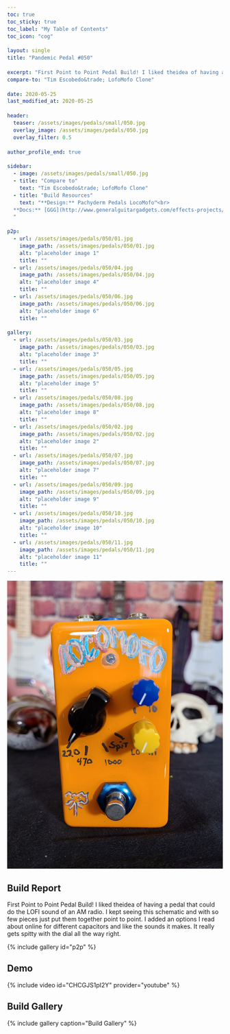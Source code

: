 ```yaml
---
toc: true
toc_sticky: true
toc_label: "My Table of Contents"
toc_icon: "cog"

layout: single
title: "Pandemic Pedal #050"

excerpt: "First Point to Point Pedal Build! I liked theidea of having a pedal that could do the LOFI sound of an AM radio. I kept seeing this schematic and with so few pieces just put them together point to point. I added an options I read about online for different capacitors and like the sounds it makes. It really gets spitty dial all the way right."
compare-to: "Tim Escobedo&trade; LofoMofo Clone"

date: 2020-05-25
last_modified_at: 2020-05-25

header:
  teaser: /assets/images/pedals/small/050.jpg
  overlay_image: /assets/images/pedals/050.jpg
  overlay_filter: 0.5

author_profile_end: true

sidebar:
  - image: /assets/images/pedals/small/050.jpg
  - title: "Compare to"
    text: "Tim Escobedo&trade; LofoMofo Clone"
  - title: "Build Resources"
    text: "**Design:** Pachyderm Pedals LocoMofo™<br>
  **Docs:** [GGG](http://www.generalguitargadgets.com/effects-projects/filters-other/lofo/)
  "

p2p:
  - url: /assets/images/pedals/050/01.jpg
    image_path: /assets/images/pedals/050/01.jpg
    alt: "placeholder image 1"
    title: ""
  - url: /assets/images/pedals/050/04.jpg
    image_path: /assets/images/pedals/050/04.jpg
    alt: "placeholder image 4"
    title: ""
  - url: /assets/images/pedals/050/06.jpg
    image_path: /assets/images/pedals/050/06.jpg
    alt: "placeholder image 6"
    title: ""

gallery:
  - url: /assets/images/pedals/050/03.jpg
    image_path: /assets/images/pedals/050/03.jpg
    alt: "placeholder image 3"
    title: ""
  - url: /assets/images/pedals/050/05.jpg
    image_path: /assets/images/pedals/050/05.jpg
    alt: "placeholder image 5"
    title: ""
  - url: /assets/images/pedals/050/08.jpg
    image_path: /assets/images/pedals/050/08.jpg
    alt: "placeholder image 8"
    title: ""
  - url: /assets/images/pedals/050/02.jpg
    image_path: /assets/images/pedals/050/02.jpg
    alt: "placeholder image 2"
    title: ""
  - url: /assets/images/pedals/050/07.jpg
    image_path: /assets/images/pedals/050/07.jpg
    alt: "placeholder image 7"
    title: ""
  - url: /assets/images/pedals/050/09.jpg
    image_path: /assets/images/pedals/050/09.jpg
    alt: "placeholder image 9"
    title: ""
  - url: /assets/images/pedals/050/10.jpg
    image_path: /assets/images/pedals/050/10.jpg
    alt: "placeholder image 10"
    title: ""
  - url: /assets/images/pedals/050/11.jpg
    image_path: /assets/images/pedals/050/11.jpg
    alt: "placeholder image 11"
    title: ""
---
```


![header](/assets/images/pedals/050.jpg)

## Build Report ##

First Point to Point Pedal Build! I liked theidea of having a pedal that could do the LOFI sound of an AM radio. I kept seeing this schematic and with so few pieces just put them together point to point. I added an options I read about online for different capacitors and like the sounds it makes. It really gets spitty with the dial all the way right.

{% include gallery id="p2p" %}

## Demo ##

{% include video id="CHCGJS1pI2Y" provider="youtube" %}

## Build Gallery ##
{% include gallery caption="Build Gallery" %}